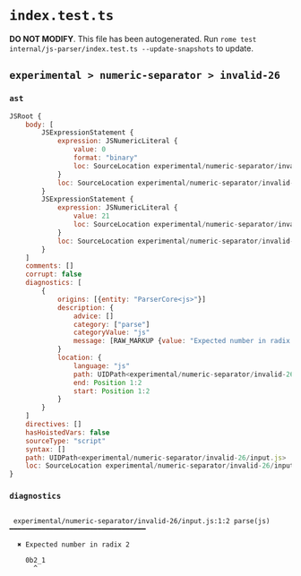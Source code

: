 # `index.test.ts`

**DO NOT MODIFY**. This file has been autogenerated. Run `rome test internal/js-parser/index.test.ts --update-snapshots` to update.

## `experimental > numeric-separator > invalid-26`

### `ast`

```javascript
JSRoot {
	body: [
		JSExpressionStatement {
			expression: JSNumericLiteral {
				value: 0
				format: "binary"
				loc: SourceLocation experimental/numeric-separator/invalid-26/input.js 1:0-1:2
			}
			loc: SourceLocation experimental/numeric-separator/invalid-26/input.js 1:0-1:2
		}
		JSExpressionStatement {
			expression: JSNumericLiteral {
				value: 21
				loc: SourceLocation experimental/numeric-separator/invalid-26/input.js 1:2-1:5
			}
			loc: SourceLocation experimental/numeric-separator/invalid-26/input.js 1:2-1:5
		}
	]
	comments: []
	corrupt: false
	diagnostics: [
		{
			origins: [{entity: "ParserCore<js>"}]
			description: {
				advice: []
				category: ["parse"]
				categoryValue: "js"
				message: [RAW_MARKUP {value: "Expected number in radix <emphasis>"}, "2", RAW_MARKUP {value: "</emphasis>"}]
			}
			location: {
				language: "js"
				path: UIDPath<experimental/numeric-separator/invalid-26/input.js>
				end: Position 1:2
				start: Position 1:2
			}
		}
	]
	directives: []
	hasHoistedVars: false
	sourceType: "script"
	syntax: []
	path: UIDPath<experimental/numeric-separator/invalid-26/input.js>
	loc: SourceLocation experimental/numeric-separator/invalid-26/input.js 1:0-2:0
}
```

### `diagnostics`

```

 experimental/numeric-separator/invalid-26/input.js:1:2 parse(js) ━━━━━━━━━━━━━━━━━━━━━━━━━━━━━━━━━━

  ✖ Expected number in radix 2

    0b2_1
      ^


```
